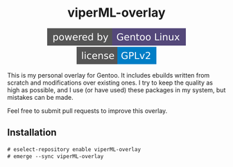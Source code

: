 <h1 align="center">viperML-overlay</h1>

<p align="center">
    <a href="https://gentoo.org/">
        <img src="./badges/powered-by-gentoo-linux-tyrian.svg">
    </a>
    <a href="./LICENSE">
        <img src="./badges/license-gplv2-blue.svg">
    </a>
</p>


This is my personal overlay for Gentoo. It includes ebuilds written from scratch and modifications over existing ones.
I try to keep the quality as high as possible, and I use (or have used) these packages in my system, but mistakes can be made.

Feel free to submit pull requests to improve this overlay.

## Installation

```
# eselect-repository enable viperML-overlay
# emerge --sync viperML-overlay
```
